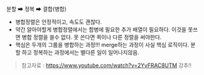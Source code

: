 분할 ➡ 정복 ➡ 결합(병합)

- 병합정렬은 안정적이고, 속도도 괜찮다.
- 약간 알아야할게 병합정렬에서는 합병에 필요한 추가 배열이 필요하다. 이것을 못쓰면 병합 정렬을 쓸수 없다.
 못 쓴다면 퀵이나 다른 정렬을 써야한다.
- 핵심은 두개의 그룹을 병합하는 과정!!! merge하는 과정이 사실 핵심 로직이다.
분할 하고 정복하는 과정에서는 별다른 일이 일어나지않음.

>  참고자료 : https://www.youtube.com/watch?v=2YvFRAC8UTM 강추!!
